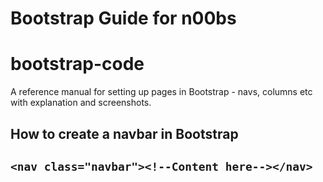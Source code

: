 
<h1>Bootstrap Guide for n00bs</h1>

# bootstrap-code
A reference manual for setting up pages in Bootstrap - navs, columns etc with explanation and screenshots.

  <h2>How to create a navbar in Bootstrap<h2>
  
    <nav class="navbar"><!--Content here--></nav>



